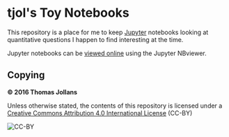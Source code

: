# tjol's Toy Notebooks

This repository is a place for me to keep [Jupyter][] notebooks looking at 
quantitative questions I happen to find interesting at the time.

Jupyter notebooks can be [viewed online][nbviewer] using the Jupyter NBviewer.

## Copying

**© 2016 Thomas Jollans**

Unless otherwise stated, the contents of this repository is licensed under a
[Creative Commons Attribution 4.0 International License][ccby] (CC-BY)

![CC-BY](https://i.creativecommons.org/l/by/4.0/88x31.png)


[Jupyter]: http://jupyter.org/
[nbviewer]: https://nbviewer.jupyter.org/github/tjol/toy-notebooks/tree/master/
[ccby]: http://creativecommons.org/licenses/by/4.0/
